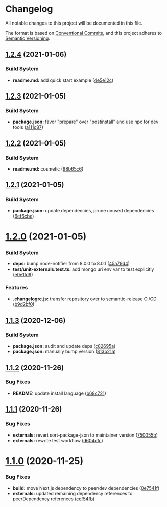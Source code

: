 # Changelog

All notable changes to this project will be documented in this file.

The format is based on [Conventional Commits][22], and this project adheres to
[Semantic Versioning][23].

## [1.2.4][24] (2021-01-06)

### Build System

- **readme.md:** add quick start example ([4e5e12c][25])

## [1.2.3][1] (2021-01-05)

### Build System

- **package.json:** favor "prepare" over "postinstall" and use npx for dev tools
  ([a111c87][2])

## [1.2.2][3] (2021-01-05)

### Build System

- **readme.md:** cosmetic ([98b65c6][4])

## [1.2.1][5] (2021-01-05)

### Build System

- **package.json:** update dependencies, prune unused dependencies
  ([6ef6cbe][6])

# [1.2.0][7] (2021-01-05)

### Build System

- **deps:** bump node-notifier from 8.0.0 to 8.0.1 ([45a79d4][8])
- **test/unit-externals.test.ts:** add mongo uri env var to test explicitly
  ([e0e1fd9][9])

### Features

- **.changelogrc.js:** transfer repository over to semantic-release CI/CD
  ([b9d2bf0][10])

## [1.1.3][11] (2020-12-06)

### Build System

- **package.json:** audit and update deps ([c82695a][12])
- **package.json:** manually bump version ([813b21a][13])

## [1.1.2][14] (2020-11-26)

### Bug Fixes

- **README:** update install language ([b68c721][15])

## [1.1.1][16] (2020-11-26)

### Bug Fixes

- **externals:** revert sort-package-json to maintainer version ([750055b][17])
- **externals:** rewrite test workflow ([d604dfc][18])

# [1.1.0][19] (2020-11-25)

### Bug Fixes

- **build:** move Next.js dependency to peer/dev dependencies ([0e7541f][20])
- **externals:** updated remaining dependency references to peerDependency
  references ([ccf54fb][21])

[1]:
  https://github.com/Xunnamius/next-test-api-route-handler/compare/v1.2.2...v1.2.3
[2]:
  https://github.com/Xunnamius/next-test-api-route-handler/commit/a111c87ccd863ce4dac85a5bd0281d87affe3b63
[3]:
  https://github.com/Xunnamius/next-test-api-route-handler/compare/v1.2.1...v1.2.2
[4]:
  https://github.com/Xunnamius/next-test-api-route-handler/commit/98b65c6da330040e4bcbc22fe28db87c3965fd0e
[5]:
  https://github.com/Xunnamius/next-test-api-route-handler/compare/v1.2.0...v1.2.1
[6]:
  https://github.com/Xunnamius/next-test-api-route-handler/commit/6ef6cbeb143648eb1fed5eff39071a06e7354275
[7]:
  https://github.com/Xunnamius/next-test-api-route-handler/compare/v1.1.3...v1.2.0
[8]:
  https://github.com/Xunnamius/next-test-api-route-handler/commit/45a79d41835b5146912511f8b583c9128d154cf9
[9]:
  https://github.com/Xunnamius/next-test-api-route-handler/commit/e0e1fd951fbe63c04c264ad11ab1fa7a39e1679a
[10]:
  https://github.com/Xunnamius/next-test-api-route-handler/commit/b9d2bf010fba4b163e1eea0801271292a0e74308
[11]:
  https://github.com/Xunnamius/next-test-api-route-handler/compare/v1.1.2...v1.1.3
[12]:
  https://github.com/Xunnamius/next-test-api-route-handler/commit/c82695a8816b6cd5f0e11d09cc2f948a30a416e9
[13]:
  https://github.com/Xunnamius/next-test-api-route-handler/commit/813b21ad1e2c78594903b3a8f504f4460d8e506e
[14]:
  https://github.com/Xunnamius/next-test-api-route-handler/compare/v1.1.1...v1.1.2
[15]:
  https://github.com/Xunnamius/next-test-api-route-handler/commit/b68c721e5100baa883c7096e5cc4e81c1c60ed00
[16]:
  https://github.com/Xunnamius/next-test-api-route-handler/compare/v1.1.0...v1.1.1
[17]:
  https://github.com/Xunnamius/next-test-api-route-handler/commit/750055b92699fc7f1c06349ccdb0ddc0179f891a
[18]:
  https://github.com/Xunnamius/next-test-api-route-handler/commit/d604dfc39d2e77cbe1234b8349a2ecef81a9e54a
[19]:
  https://github.com/Xunnamius/next-test-api-route-handler/compare/v1.0.10...v1.1.0
[20]:
  https://github.com/Xunnamius/next-test-api-route-handler/commit/0e7541fbecd2e3bacc124f624bfca2b56ceeb89f
[21]:
  https://github.com/Xunnamius/next-test-api-route-handler/commit/ccf54fb480e35961647900d345149d3cd1cf60d8
[22]: https://conventionalcommits.org
[23]: https://semver.org
[24]:
  https://github.com/Xunnamius/next-test-api-route-handler/compare/v1.2.3...v1.2.4
[25]:
  https://github.com/Xunnamius/next-test-api-route-handler/commit/4e5e12c0df4fc80abb696d32718440ff294902e7
